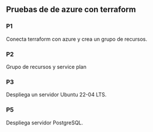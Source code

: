 ## Pruebas de de azure con terraform

### P1
Conecta terraform con azure y crea un grupo de recursos.

### P2
Grupo de recursos y service plan

### P3
Despliega un servidor Ubuntu 22-04 LTS.

### P5
Despliega servidor PostgreSQL.

